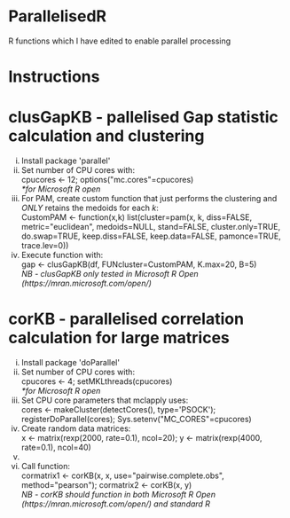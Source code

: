 # ParallelisedR
R functions which I have edited to enable parallel processing

# Instructions
# clusGapKB - pallelised Gap statistic calculation and clustering
<ol type="i">
<li>Install package 'parallel'</li>
<li>Set number of CPU cores with:<br>
cpucores <- 12; options("mc.cores"=cpucores)<br>
<i>*for Microsoft R open</i></li>
<li>For PAM, create custom function that just performs the clustering and <i>ONLY</i> retains the medoids for each <i>k</i>:<br>
CustomPAM <- function(x,k) list(cluster=pam(x, k, diss=FALSE, metric="euclidean", medoids=NULL, stand=FALSE, cluster.only=TRUE, do.swap=TRUE, keep.diss=FALSE, keep.data=FALSE, pamonce=TRUE, trace.lev=0))</li>
<li>Execute function with:<br>
gap <- clusGapKB(df, FUNcluster=CustomPAM, K.max=20, B=5)<br>
<i>NB - clusGapKB only tested in Microsoft R Open (https://mran.microsoft.com/open/)</i></li>
</ol>

# corKB - parallelised correlation calculation for large matrices
<ol type="i">
<li>Install package 'doParallel'</li>
<li>Set number of CPU cores with:<br>
cpucores <- 4; setMKLthreads(cpucores)<br>
<i>*for Microsoft R open</i></li>
<li>Set CPU core parameters that mclapply uses:<br>
cores <- makeCluster(detectCores(), type='PSOCK'); registerDoParallel(cores); Sys.setenv("MC_CORES"=cpucores)</li>
<li>Create random data matrices:<br>
x <- matrix(rexp(2000, rate=0.1), ncol=20); y <- matrix(rexp(4000, rate=0.1), ncol=40)<li>
<li>Call function:<br>
cormatrix1 <- corKB(x, x, use="pairwise.complete.obs", method="pearson"); cormatrix2 <- corKB(x, y)<br>
<i>NB - corKB should function in both Microsoft R Open (https://mran.microsoft.com/open/) and standard R</i></li>
